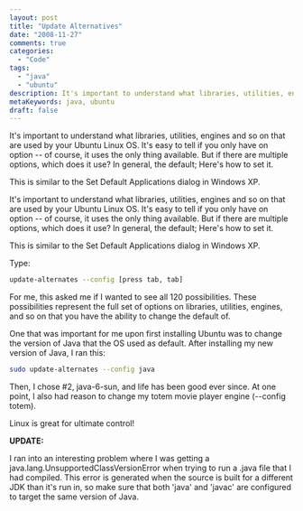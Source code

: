 ```yaml
---
layout: post
title: "Update Alternatives"
date: "2008-11-27"
comments: true
categories:
  - "Code"
tags:
  - "java"
  - "ubuntu"
description: It's important to understand what libraries, utilities, engines and so on that are used by your Ubuntu Linux OS.  It's easy to tell if you only have on opti
metaKeywords: java, ubuntu
draft: false
---
```


It's important to understand what libraries, utilities, engines and so on that are used by your Ubuntu Linux OS.  It's easy to tell if you only have on option -- of course, it uses the only thing available.  But if there are multiple options, which does it use?  In general, the default;  Here's how to set it.

This is similar to the Set Default Applications dialog in Windows XP. 

<!--more-->

It's important to understand what libraries, utilities, engines and so on that are used by your Ubuntu Linux OS.  It's easy to tell if you only have on option -- of course, it uses the only thing available.  But if there are multiple options, which does it use?  In general, the default;  Here's how to set it.

This is similar to the Set Default Applications dialog in Windows XP.  

Type:

```bash
update-alternates --config [press tab, tab]
```

For me, this asked me if I wanted to see all 120 possibilities.  These possibilities represent the full set of options on libraries, utilities, engines, and so on that you have the ability to change the default of.

One that was important for me upon first installing Ubuntu was to change the version of Java that the OS used as default.  After installing my new version of Java, I ran this:

```bash
sudo update-alternates --config java
```

Then, I chose #2, java-6-sun, and life has been good ever since.  At one point, I also had reason to change my totem movie player engine (--config totem).

Linux is great for ultimate control!

<strong>UPDATE:</strong>

I ran into an interesting problem where I was getting a java.lang.UnsupportedClassVersionError when trying to run a .java file that I had compiled.  This error is generated when the source is built for a different JDK than it's run in, so make sure that both 'java' and 'javac' are configured to target the same version of Java.

  
